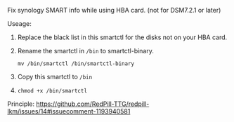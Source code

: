 Fix synology SMART info while using HBA card. (not for DSM7.2.1 or later)

Useage:
1. Replace the black list in this smartctl for the disks not on your HBA card.
2. Rename the smartctl in `/bin` to smartctl-binary.

   `mv /bin/smartctl /bin/smartctl-binary`
3. Copy this smartctl to `/bin`
4. `chmod +x /bin/smartctl`

Principle: https://github.com/RedPill-TTG/redpill-lkm/issues/14#issuecomment-1193940581
